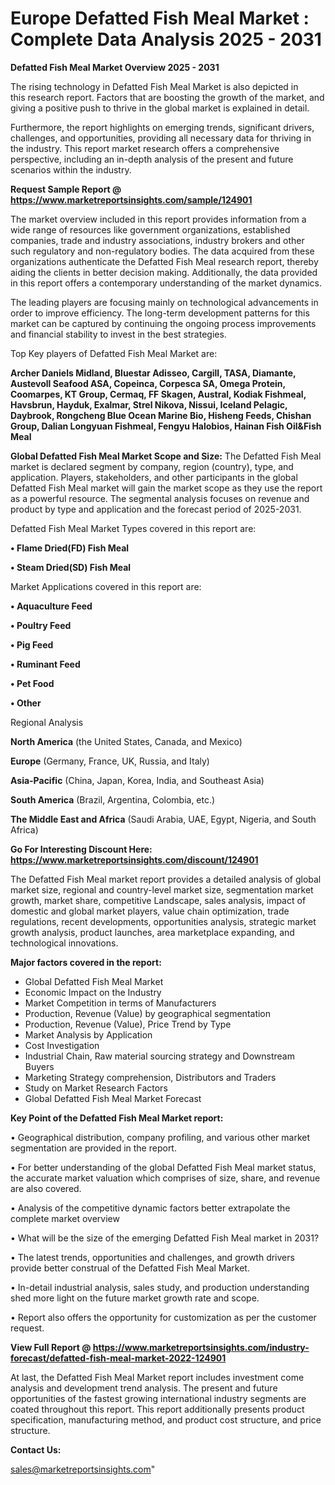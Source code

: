 # Europe Defatted Fish Meal Market : Complete Data Analysis 2025 - 2031

<Strong> Defatted Fish Meal Market Overview 2025 - 2031</strong>

The rising technology in Defatted Fish Meal Market is also depicted in this research report. Factors that are boosting the growth of the market, and giving a positive push to thrive in the global market is explained in detail.

Furthermore, the report highlights on emerging trends, significant drivers, challenges, and opportunities, providing all necessary data for thriving in the industry. This report market research offers a comprehensive perspective, including an in-depth analysis of the present and future scenarios within the industry.

<strong>Request Sample Report @ <a href=https://www.marketreportsinsights.com/sample/124901>https://www.marketreportsinsights.com/sample/124901</a></strong>

The market overview included in this report provides information from a wide range of resources like government organizations, established companies, trade and industry associations, industry brokers and other such regulatory and non-regulatory bodies. The data acquired from these organizations authenticate the Defatted Fish Meal research report, thereby aiding the clients in better decision making. Additionally, the data provided in this report offers a contemporary understanding of the market dynamics.

The leading players are focusing mainly on technological advancements in order to improve efficiency. The long-term development patterns for this market can be captured by continuing the ongoing process improvements and financial stability to invest in the best strategies.

Top Key players of Defatted Fish Meal Market are:

<strong>Archer Daniels Midland, Bluestar Adisseo, Cargill, TASA, Diamante, Austevoll Seafood ASA, Copeinca, Corpesca SA, Omega Protein, Coomarpes, KT Group, Cermaq, FF Skagen, Austral, Kodiak Fishmeal, Havsbrun, Hayduk, Exalmar, Strel Nikova, Nissui, Iceland Pelagic, Daybrook, Rongcheng Blue Ocean Marine Bio, Hisheng Feeds, Chishan Group, Dalian Longyuan Fishmeal, Fengyu Halobios, Hainan Fish Oil&Fish Meal</strong>

<strong><b>Global Defatted Fish Meal Market Scope and Size:</b></strong>
The Defatted Fish Meal market is declared segment by company, region (country), type, and application. Players, stakeholders, and other participants in the global Defatted Fish Meal market will gain the market scope as they use the report as a powerful resource. The segmental analysis focuses on revenue and product by type and application and the forecast period of 2025-2031.

Defatted Fish Meal Market Types covered in this report are:

<strong>• Flame Dried(FD) Fish Meal

• Steam Dried(SD) Fish Meal</strong>

Market Applications covered in this report are:

<strong>• Aquaculture Feed

• Poultry Feed

• Pig Feed

• Ruminant Feed

• Pet Food

• Other</strong> 

Regional Analysis

<strong>North America</strong> (the United States, Canada, and Mexico)

<strong>Europe</strong> (Germany, France, UK, Russia, and Italy)

<strong>Asia-Pacific</strong> (China, Japan, Korea, India, and Southeast Asia)

<strong>South America</strong> (Brazil, Argentina, Colombia, etc.)

<strong>The Middle East and Africa</strong> (Saudi Arabia, UAE, Egypt, Nigeria, and South Africa)

<strong>Go For Interesting Discount Here: <a href=https://www.marketreportsinsights.com/discount/124901>https://www.marketreportsinsights.com/discount/124901</a></strong>

The Defatted Fish Meal market report provides a detailed analysis of global market size, regional and country-level market size, segmentation market growth, market share, competitive Landscape, sales analysis, impact of domestic and global market players, value chain optimization, trade regulations, recent developments, opportunities analysis, strategic market growth analysis, product launches, area marketplace expanding, and technological innovations.

<strong><b>Major factors covered in the report:</b></strong>
<ul>
  <li>Global Defatted Fish Meal Market </li>
  <li>Economic Impact on the Industry</li>
  <li>Market Competition in terms of Manufacturers</li>
  <li>Production, Revenue (Value) by geographical segmentation</li>
  <li>Production, Revenue (Value), Price Trend by Type</li>
  <li>Market Analysis by Application</li>
  <li>Cost Investigation</li>
  <li>Industrial Chain, Raw material sourcing strategy and Downstream Buyers</li>
  <li>Marketing Strategy comprehension, Distributors and Traders</li>
  <li>Study on Market Research Factors</li>
  <li>Global Defatted Fish Meal Market Forecast</li>
</ul>

<strong><b>Key Point of the Defatted Fish Meal Market report:</b></strong>

• Geographical distribution, company profiling, and various other market segmentation are provided in the report.

• For better understanding of the global Defatted Fish Meal market status, the accurate market valuation which comprises of size, share, and revenue are also covered.

• Analysis of the competitive dynamic factors better extrapolate the complete market overview

• What will be the size of the emerging Defatted Fish Meal market in 2031?

• The latest trends, opportunities and challenges, and growth drivers provide better construal of the Defatted Fish Meal Market.

• In-detail industrial analysis, sales study, and production understanding shed more light on the future market growth rate and scope.

• Report also offers the opportunity for customization as per the customer request.

<strong><b>View Full Report @ <a href=https://www.marketreportsinsights.com/industry-forecast/defatted-fish-meal-market-2022-124901>https://www.marketreportsinsights.com/industry-forecast/defatted-fish-meal-market-2022-124901</a></b></strong>


At last, the Defatted Fish Meal Market report includes investment come analysis and development trend analysis. The present and future opportunities of the fastest growing international industry segments are coated throughout this report. This report additionally presents product specification, manufacturing method, and product cost structure, and price structure.

<strong>Contact Us:</strong>

sales@marketreportsinsights.com"
